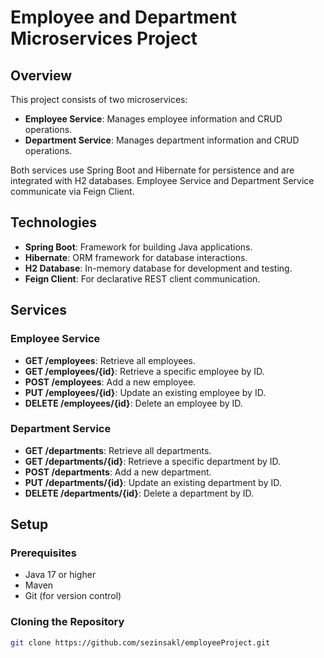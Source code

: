 # Employee and Department Microservices Project

## Overview

This project consists of two microservices:
- **Employee Service**: Manages employee information and CRUD operations.
- **Department Service**: Manages department information and CRUD operations.

Both services use Spring Boot and Hibernate for persistence and are integrated with H2 databases. Employee Service and Department Service communicate via Feign Client.

## Technologies

- **Spring Boot**: Framework for building Java applications.
- **Hibernate**: ORM framework for database interactions.
- **H2 Database**: In-memory database for development and testing.
- **Feign Client**: For declarative REST client communication.

## Services

### Employee Service

- **GET /employees**: Retrieve all employees.
- **GET /employees/{id}**: Retrieve a specific employee by ID.
- **POST /employees**: Add a new employee.
- **PUT /employees/{id}**: Update an existing employee by ID.
- **DELETE /employees/{id}**: Delete an employee by ID.

### Department Service

- **GET /departments**: Retrieve all departments.
- **GET /departments/{id}**: Retrieve a specific department by ID.
- **POST /departments**: Add a new department.
- **PUT /departments/{id}**: Update an existing department by ID.
- **DELETE /departments/{id}**: Delete a department by ID.

## Setup

### Prerequisites

- Java 17 or higher
- Maven
- Git (for version control)

### Cloning the Repository

```bash
git clone https://github.com/sezinsakl/employeeProject.git
